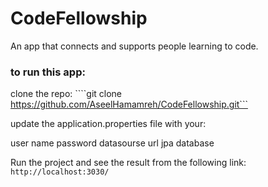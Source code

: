 # CodeFellowship

An app that connects and supports people learning to code.

### to run this app: 

clone the repo:
````git clone https://github.com/AseelHamamreh/CodeFellowship.git```

update the application.properties file with your:

user name
password
datasourse url
jpa database

Run the project and see the result from the following link: ```http://localhost:3030/```
